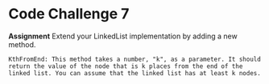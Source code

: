 # Code Challenge 7

**Assignment**
Extend your LinkedList implementation by adding a new method.

    KthFromEnd: This method takes a number, "k", as a parameter. It should return the value of the node that is k places from the end of the linked list. You can assume that the linked list has at least k nodes.
